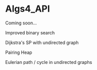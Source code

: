 # Algs4_API

Coming soon...

Improved binary search

Dijkstra's SP with undirected graph

Pairing Heap

Eulerian path / cycle in undirected graphs

